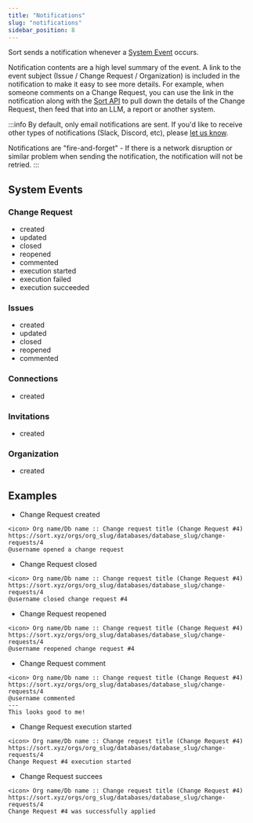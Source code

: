```yaml
---
title: "Notifications"
slug: "notifications"
sidebar_position: 8
---
```


Sort sends a notification whenever a [System Event](#system-events) occurs.

Notification contents are a high level summary of the event. A link to the event
subject (Issue / Change Request / Organization) is included in the notification
to make it easy to see more details. For example, when someone comments on a
Change Request, you can use the link in the notification along with the [Sort
API](https://api.sort.xyz/docs/#tag/change_request/GET/v2/orgs/%7Borg_slug%7D/databases/%7Bdb_slug%7D/change-requests/%7Bchange_request_number%7D)
to pull down the details of the Change Request, then feed that into an LLM, a
report or another system.

:::info
By default, only email notifications are sent. If you'd like to receive other
types of notifications (Slack, Discord, etc), please [let us
know](../general/support-and-general-inquiries.md).

Notifications are "fire-and-forget" - If there is a network disruption or similar problem when sending the notification, the notification will not be retried.
:::

## System Events

### Change Request

- created
- updated
- closed
- reopened
- commented
- execution started
- execution failed
- execution succeeded

### Issues

- created
- updated
- closed
- reopened
- commented

### Connections

- created

### Invitations

- created

### Organization

- created

## Examples


- Change Request created

```
<icon> Org name/Db name :: Change request title (Change Request #4)
https://sort.xyz/orgs/org_slug/databases/database_slug/change-requests/4
@username opened a change request
```

- Change Request closed

```
<icon> Org name/Db name :: Change request title (Change Request #4)
https://sort.xyz/orgs/org_slug/databases/database_slug/change-requests/4
@username closed change request #4
```

- Change Request reopened

```
<icon> Org name/Db name :: Change request title (Change Request #4)
https://sort.xyz/orgs/org_slug/databases/database_slug/change-requests/4
@username reopened change request #4
```

- Change Request comment

```
<icon> Org name/Db name :: Change request title (Change Request #4)
https://sort.xyz/orgs/org_slug/databases/database_slug/change-requests/4
@username commented
---
This looks good to me!
```

- Change Request execution started

```
<icon> Org name/Db name :: Change request title (Change Request #4)
https://sort.xyz/orgs/org_slug/databases/database_slug/change-requests/4
Change Request #4 execution started
```

- Change Request succees

```
<icon> Org name/Db name :: Change request title (Change Request #4)
https://sort.xyz/orgs/org_slug/databases/database_slug/change-requests/4
Change Request #4 was successfully applied
```

[mail]: mailto:info@sort.xyz
